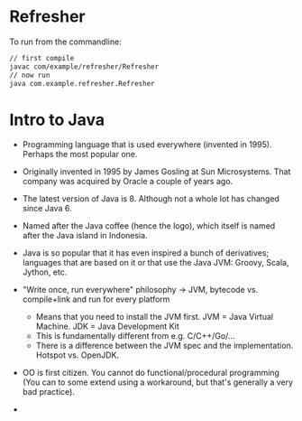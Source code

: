 # Refresher

To run from the commandline:

```bash
// first compile
javac com/example/refresher/Refresher
// now run
java com.example.refresher.Refresher
```



# Intro to Java

- Programming language that is used everywhere (invented in 1995). Perhaps the most popular one.
- Originally invented in 1995 by James Gosling at Sun Microsystems. That company was acquired by Oracle a couple of years ago.
- The latest version of Java is 8. Although not a whole lot has changed since Java 6.
- Named after the Java coffee (hence the logo), which itself is named after the Java island in Indonesia.
- Java is so popular that it has even inspired a bunch of derivatives; languages that are based on it or that use the Java JVM: Groovy, Scala, Jython, etc.
- "Write once, run everywhere" philosophy -> JVM, bytecode vs. compile+link and run for every platform
	- Means that you need to install the JVM first. JVM = Java Virtual Machine. JDK = Java Development Kit
	- This is fundamentally different from e.g. C/C++/Go/...
	- There is a difference between the JVM spec and the implementation. Hotspot vs. OpenJDK.

- OO is first citizen. You cannot do functional/procedural programming (You can to some extend using a workaround, but that's generally a very bad practice).
-  